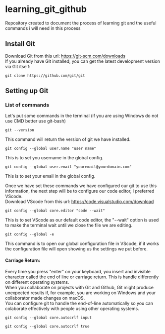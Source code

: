 # learning_git_github
Repository created to document the process of learning git and the useful commands i will need in this process
## Install Git
Download Git from this url: https://git-scm.com/downloads  
If you already have Git installed, you can get the latest development version via Git itself:
```
git clone https://github.com/git/git
```
## Setting up Git
### List of commands
Let's put some commands in the terminal (if you are using Windows do not use CMD better use git-bash)
```
git --version 
```
This command will return the version of git we have installed.
```
git config --global user.name "user name"
```
This is to set you username in the global config.
```
git config --global user.email "youremail@yourdomain.com"
```
This is to set your email in the global config.

Once we have set these commands we have configured our git to use this information, the next step will be to configure our code editor, I preferred VScode.  
Download VScode from this url: https://code.visualstudio.com/download  
```
git config --global core.editor "code --wait"
```
This is to set VScode as our default code editor, the "--wait" option is used to make the terminal wait until we close the file we are editing.
```
git config --global -e
```
This command is to open our global configuration file in VScode, if it works the configuration file will open showing us the settings we put before.  

#### Carriage Return:  
Every time you press "enter" on your keyboard, you insert and invisible character called the end of line or carriage return. This is handle differently on different operating systems.  
When you collaborate on projects with Git and Github, Git might produce unexpected results if, for example, you are working on Windows and your collaborator made changes on macOS.  
You can configure git to handle the end-of-line automatically so you can colaborate effectively with people using other operating systems.  

```
git config --global core.autocrlf input
```
```
git config --global core.autocrlf true
```